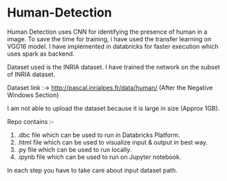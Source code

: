 # Human-Detection

Human Detection uses CNN for identifying the presence of human in a image.
To save the time for training, i have used the transfer learning on VGG16 model.
I have implemented in databricks for faster execution which uses spark as backend.

Dataset used is the INRIA dataset.
I have trained the network on the subset of INRIA dataset.

Dataset link :-> http://pascal.inrialpes.fr/data/human/  (After the Negative Windows Section)

I am not able to upload the dataset because it is large in size (Approx 1GB).

Repo contains :-
1) .dbc file which can be used to run in Databricks Platform.
2) .html file which can be used to visualize input & output in best way.
3) .py file which can be used to run locally.
4) .ipynb file which can be used to run on Jupyter notebook.

In each step you have to take care about input dataset path.
